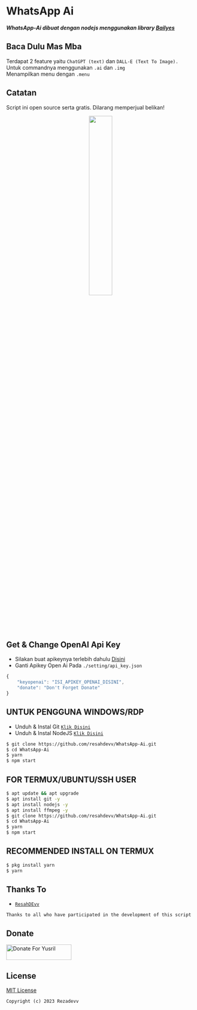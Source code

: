 # WhatsApp Ai

***WhatsApp-Ai dibuat dengan nodejs menggunakan library [Bailyes](https://github.com/adiwajshing/Baileys)***

## Baca Dulu Mas Mba
Terdapat 2 feature yaitu ```ChatGPT (text)``` dan ```DALL-E (Text To Image).```<br>Untuk commandnya menggunakan ```.ai``` dan ```.img```<br>Menampilkan menu dengan ```.menu```

## Catatan
Script ini open source serta gratis. Dilarang memperjual belikan!

<p align="center">
	<img src="https://telegra.ph/file/a8f6e0af3fffae4a69fe8.png" width="35%" style="margin-left: auto;margin-right: auto;display: block;">
</p>

## Get & Change OpenAI Api Key
- Silakan buat apikeynya terlebih dahulu [Disini](https://beta.openai.com/account/api-keys)
- Ganti Apikey Open Ai Pada ```./setting/api_key.json```
``` ts
{
    "keyopenai": "ISI_APIKEY_OPENAI_DISINI",
    "donate": "Don't Forget Donate"
}
```

## UNTUK PENGGUNA WINDOWS/RDP

* Unduh & Instal Git [`Klik Disini`](https://git-scm.com/downloads)
* Unduh & Instal NodeJS [`Klik Disini`](https://nodejs.org/en/download)

```bash
$ git clone https://github.com/resahdevv/WhatsApp-Ai.git
$ cd WhatsApp-Ai
$ yarn
$ npm start
```

## FOR TERMUX/UBUNTU/SSH USER

```bash
$ apt update && apt upgrade
$ apt install git -y
$ apt install nodejs -y
$ apt install ffmpeg -y
$ git clone https://github.com/resahdevv/WhatsApp-Ai.git
$ cd WhatsApp-Ai
$ yarn
$ npm start
```

## RECOMMENDED INSTALL ON TERMUX

```bash
$ pkg install yarn
$ yarn
```
## Thanks To
* [`ResahDEvv`](https://github.com/resahdevv)

```Thanks to all who have participated in the development of this script```

## Donate
<a href="https://saweria.co/rezadevv" target="_blank"><img src="https://user-images.githubusercontent.com/26188697/180601310-e82c63e4-412b-4c36-b7b5-7ba713c80380.png" alt="Donate For Yusril" height="41" width="174"></a>

## License
[MIT License](https://github.com/resahdevv/WhatsApp-Ai/LICENSE)

```Copyright (c) 2023 Rezadevv```
